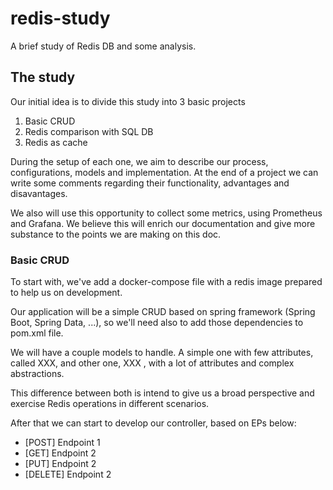 # redis-study
A brief study of Redis DB and some analysis.

## The study

Our initial idea is to divide this study into 3 basic projects
1. Basic CRUD
2. Redis comparison with SQL DB
3. Redis as cache

During the setup of each one, we aim to describe our process, configurations, models and implementation. At the end of a project we can write some comments regarding their functionality, advantages and disavantages.

We also will use this opportunity to collect some metrics, using Prometheus and Grafana. We believe this will enrich our documentation and give more substance to the points we are making on this doc.

### Basic CRUD

To start with, we've add a docker-compose file with a redis image prepared to help us on development. 

Our application will be a simple CRUD based on spring framework (Spring Boot, Spring Data, ...), so we'll need also to add those dependencies to pom.xml file.

We will have a couple models to handle. A simple one with few attributes, called XXX, and other one, XXX , with a lot of attributes and complex abstractions.

This difference between both is intend to give us a broad perspective and exercise Redis operations in different scenarios.

After that we can start to develop our controller, based on EPs below:

- [POST] Endpoint 1
- [GET] Endpoint 2
- [PUT] Endpoint 2
- [DELETE] Endpoint 2

